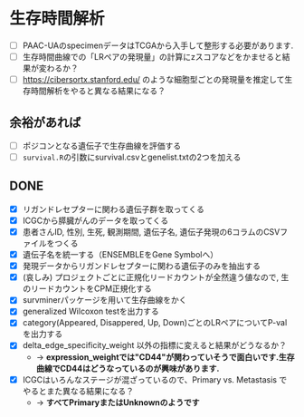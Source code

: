 # 生存時間解析

+ [ ] PAAC-UAのspecimenデータはTCGAから入手して整形する必要があります. 
+ [ ] 生存時間曲線での「LRペアの発現量」の計算にzスコアなどをかませると結果が変わるか？
+ [ ] https://cibersortx.stanford.edu/ のような細胞型ごとの発現量を推定して生存時間解析をやると異なる結果になる？

## 余裕があれば

+ [ ] ポジコンとなる遺伝子で生存曲線を評価する
+ [ ] `survival.R`の引数にsurvival.csvとgenelist.txtの2つを加える

## DONE

+ [x] リガンドレセプターに関わる遺伝子群を取ってくる
+ [x] ICGCから膵臓がんのデータを取ってくる
+ [x] 患者さんID, 性別, 生死, 観測期間, 遺伝子名, 遺伝子発現の6コラムのCSVファイルをつくる
+ [x] 遺伝子名を統一する（ENSEMBLEをGene Symbolへ）
+ [x] 発現データからリガンドレセプターに関わる遺伝子のみを抽出する
+ [x] (哀しみ) プロジェクトごとに正規化リードカウントが全然違う値なので, 生のリードカウントをCPM正規化する
+ [x] survminerパッケージを用いて生存曲線をかく
+ [x]  generalized Wilcoxon testを出力する
+ [x]  category(Appeared, Disappered, Up, Down)ごとのLRペアについてP-valを出力する
+ [x] delta_edge_specificity_weight 以外の指標に変えると結果がどうなるか？
  + -> **expression_weightでは"CD44"が関わっていそうで面白いです.生存曲線でCD44はどうなっているのが興味があります.**
+ [x] ICGCはいろんなステージが混ざっているので、Primary vs. Metastasis でやるとまた異なる結果になる？
  + -> **すべてPrimaryまたはUnknownのようです**
